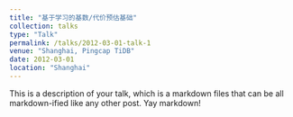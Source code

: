 ```yaml
---
title: "基于学习的基数/代价预估基础"
collection: talks
type: "Talk"
permalink: /talks/2012-03-01-talk-1
venue: "Shanghai, Pingcap TiDB"
date: 2012-03-01
location: "Shanghai"
---
```


This is a description of your talk, which is a markdown files that can be all markdown-ified like any other post. Yay markdown!
